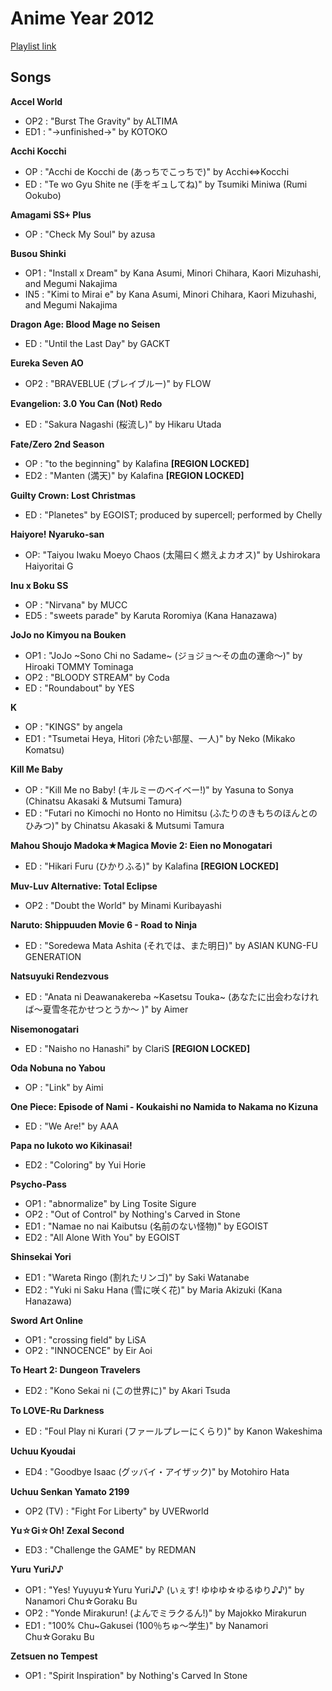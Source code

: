 # Anime Year 2012

[Playlist link](https://open.spotify.com/user/fz230568w0ccmom2dg3zvxq1h/playlist/5l5Cll6B2hI4TKrB7k3ujv?si=jaderfbkSjeaampWbJccFw)

## Songs

**Accel World**
* OP2 : "Burst The Gravity" by ALTIMA
* ED1 : "→unfinished→" by KOTOKO

**Acchi Kocchi**
* OP : "Acchi de Kocchi de (あっちでこっちで)" by Acchi⇔Kocchi
* ED : "Te wo Gyu Shite ne (手をギュしてね)" by Tsumiki Miniwa (Rumi Ookubo)

**Amagami SS+ Plus**
* OP : "Check My Soul" by azusa

**Busou Shinki** 
* OP1 : "Install x Dream" by Kana Asumi, Minori Chihara, Kaori Mizuhashi, and Megumi Nakajima
* IN5 : "Kimi to Mirai e" by Kana Asumi, Minori Chihara, Kaori Mizuhashi, and Megumi Nakajima

**Dragon Age: Blood Mage no Seisen**
* ED : "Until the Last Day" by GACKT

**Eureka Seven AO**
* OP2 : "BRAVEBLUE (ブレイブルー)" by FLOW

**Evangelion: 3.0 You Can (Not) Redo**
* ED : "Sakura Nagashi (桜流し)" by Hikaru Utada

**Fate/Zero 2nd Season**
* OP : "to the beginning" by Kalafina **[REGION LOCKED]**
* ED2 : "Manten (満天)" by Kalafina **[REGION LOCKED]**

**Guilty Crown: Lost Christmas**
* ED : "Planetes" by EGOIST; produced by supercell; performed by Chelly

**Haiyore! Nyaruko-san**
* OP: "Taiyou Iwaku Moeyo Chaos (太陽曰く燃えよカオス)" by Ushirokara Haiyoritai G

**Inu x Boku SS**
* OP : "Nirvana" by MUCC
* ED5 : "sweets parade" by Karuta Roromiya (Kana Hanazawa)

**JoJo no Kimyou na Bouken**
* OP1 : "JoJo ~Sono Chi no Sadame~ (ジョジョ～その血の運命～)" by Hiroaki TOMMY Tominaga
* OP2 : "BLOODY STREAM" by Coda
* ED : "Roundabout" by YES

**K**
* OP : "KINGS" by angela
* ED1 : "Tsumetai Heya, Hitori (冷たい部屋、一人)" by Neko (Mikako Komatsu)

**Kill Me Baby**
* OP : "Kill Me no Baby! (キルミーのベイベー!)" by Yasuna to Sonya (Chinatsu Akasaki & Mutsumi Tamura)
* ED : "Futari no Kimochi no Honto no Himitsu (ふたりのきもちのほんとのひみつ)" by Chinatsu Akasaki & Mutsumi Tamura

**Mahou Shoujo Madoka★Magica Movie 2: Eien no Monogatari**
* ED : "Hikari Furu (ひかりふる)" by Kalafina **[REGION LOCKED]**

**Muv-Luv Alternative: Total Eclipse**
* OP2 : "Doubt the World" by Minami Kuribayashi

**Naruto: Shippuuden Movie 6 - Road to Ninja**
* ED : "Soredewa Mata Ashita (それでは、また明日)" by ASIAN KUNG-FU GENERATION

**Natsuyuki Rendezvous**
* ED : "Anata ni Deawanakereba ~Kasetsu Touka~ (あなたに出会わなければ～夏雪冬花かせつとうか～ )" by Aimer

**Nisemonogatari**
* ED : "Naisho no Hanashi" by ClariS **[REGION LOCKED]**

**Oda Nobuna no Yabou**
* OP : "Link" by Aimi

**One Piece: Episode of Nami - Koukaishi no Namida to Nakama no Kizuna**
* ED : "We Are!" by AAA

**Papa no Iukoto wo Kikinasai!**
* ED2 : "Coloring" by Yui Horie

**Psycho-Pass**
* OP1 : "abnormalize" by Ling Tosite Sigure 
* OP2 : "Out of Control" by Nothing's Carved in Stone
* ED1 : "Namae no nai Kaibutsu (名前のない怪物)" by EGOIST
* ED2 : "All Alone With You" by EGOIST

**Shinsekai Yori**
* ED1 : "Wareta Ringo (割れたリンゴ)" by Saki Watanabe
* ED2 : "Yuki ni Saku Hana (雪に咲く花)" by Maria Akizuki (Kana Hanazawa)

**Sword Art Online**
* OP1 : "crossing field" by LiSA
* OP2 : "INNOCENCE" by Eir Aoi

**To Heart 2: Dungeon Travelers**
* ED2 : "Kono Sekai ni (この世界に)" by Akari Tsuda

**To LOVE-Ru Darkness**
* ED : "Foul Play ni Kurari (ファールプレーにくらり)" by Kanon Wakeshima

**Uchuu Kyoudai**
* ED4 : "Goodbye Isaac (グッバイ・アイザック)" by Motohiro Hata

**Uchuu Senkan Yamato 2199**
* OP2 (TV) : "Fight For Liberty" by UVERworld

**Yu☆Gi☆Oh! Zexal Second**
* ED3 : "Challenge the GAME" by REDMAN

**Yuru Yuri♪♪**
* OP1 : "Yes! Yuyuyu☆Yuru Yuri♪♪ (いぇす! ゆゆゆ☆ゆるゆり♪♪)" by Nanamori Chu☆Goraku Bu
* OP2 : "Yonde Mirakurun! (よんでミラクるん!)" by Majokko Mirakurun
* ED1 : "100% Chu~Gakusei (100％ちゅ～学生)" by Nanamori Chu☆Goraku Bu

**Zetsuen no Tempest**
* OP1 : "Spirit Inspiration" by Nothing's Carved In Stone